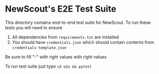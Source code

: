 # NewScout's E2E Test Suite

This directory contains end-to-end test suite for NewScout. To run these tests
you will need to ensure

1. All dependencies from `requirements.txt` are installed
1. You should have `credentials.json` which should contain contents from
`credentials-template.json`

Be sure to fill "-" with right values with right values

To run test suite just type `cd e2e && pytest`